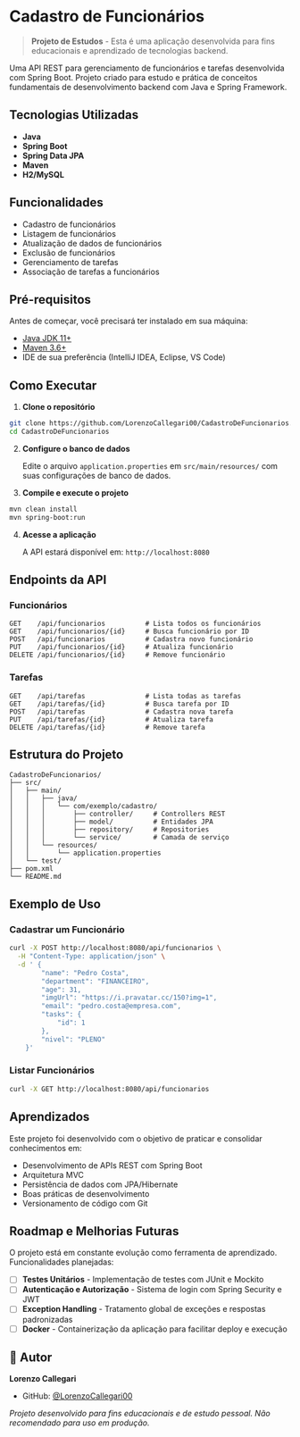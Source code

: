 #  Cadastro de Funcionários

>  **Projeto de Estudos** - Esta é uma aplicação desenvolvida para fins educacionais e aprendizado de tecnologias backend.

Uma API REST para gerenciamento de funcionários e tarefas desenvolvida com Spring Boot. Projeto criado para estudo e prática de conceitos fundamentais de desenvolvimento backend com Java e Spring Framework.

##  Tecnologias Utilizadas

- **Java**
- **Spring Boot**
- **Spring Data JPA**
- **Maven**
- **H2/MySQL**

##  Funcionalidades

-  Cadastro de funcionários
-  Listagem de funcionários
-  Atualização de dados de funcionários
-  Exclusão de funcionários
-  Gerenciamento de tarefas
-  Associação de tarefas a funcionários

##  Pré-requisitos

Antes de começar, você precisará ter instalado em sua máquina:

- [Java JDK 11+](https://www.oracle.com/java/technologies/downloads/)
- [Maven 3.6+](https://maven.apache.org/download.cgi)
- IDE de sua preferência (IntelliJ IDEA, Eclipse, VS Code)

##  Como Executar

1. **Clone o repositório**
```bash
git clone https://github.com/LorenzoCallegari00/CadastroDeFuncionarios.git
cd CadastroDeFuncionarios
```

2. **Configure o banco de dados**
   
   Edite o arquivo `application.properties` em `src/main/resources/` com suas configurações de banco de dados.

3. **Compile e execute o projeto**
```bash
mvn clean install
mvn spring-boot:run
```

4. **Acesse a aplicação**
   
   A API estará disponível em: `http://localhost:8080`

## Endpoints da API

### Funcionários

```http
GET    /api/funcionarios          # Lista todos os funcionários
GET    /api/funcionarios/{id}     # Busca funcionário por ID
POST   /api/funcionarios          # Cadastra novo funcionário
PUT    /api/funcionarios/{id}     # Atualiza funcionário
DELETE /api/funcionarios/{id}     # Remove funcionário
```

### Tarefas

```http
GET    /api/tarefas               # Lista todas as tarefas
GET    /api/tarefas/{id}          # Busca tarefa por ID
POST   /api/tarefas               # Cadastra nova tarefa
PUT    /api/tarefas/{id}          # Atualiza tarefa
DELETE /api/tarefas/{id}          # Remove tarefa
```

## Estrutura do Projeto

```
CadastroDeFuncionarios/
├── src/
│   ├── main/
│   │   ├── java/
│   │   │   └── com/exemplo/cadastro/
│   │   │       ├── controller/     # Controllers REST
│   │   │       ├── model/          # Entidades JPA
│   │   │       ├── repository/     # Repositories
│   │   │       └── service/        # Camada de serviço
│   │   └── resources/
│   │       └── application.properties
│   └── test/
├── pom.xml
└── README.md
```

## Exemplo de Uso

### Cadastrar um Funcionário

```bash
curl -X POST http://localhost:8080/api/funcionarios \
  -H "Content-Type: application/json" \
  -d ' {
        "name": "Pedro Costa",
        "department": "FINANCEIRO",
        "age": 31,
        "imgUrl": "https://i.pravatar.cc/150?img=1",
        "email": "pedro.costa@empresa.com",
        "tasks": {
            "id": 1
        },
        "nivel": "PLENO"
    }'
```

### Listar Funcionários

```bash
curl -X GET http://localhost:8080/api/funcionarios
```

## Aprendizados

Este projeto foi desenvolvido com o objetivo de praticar e consolidar conhecimentos em:

- Desenvolvimento de APIs REST com Spring Boot
- Arquitetura MVC
- Persistência de dados com JPA/Hibernate
- Boas práticas de desenvolvimento
- Versionamento de código com Git

## Roadmap e Melhorias Futuras

O projeto está em constante evolução como ferramenta de aprendizado. Funcionalidades planejadas:

- [ ] **Testes Unitários** - Implementação de testes com JUnit e Mockito
- [ ] **Autenticação e Autorização** - Sistema de login com Spring Security e JWT
- [ ] **Exception Handling** - Tratamento global de exceções e respostas padronizadas
- [ ] **Docker** - Containerização da aplicação para facilitar deploy e execução

## 👤 Autor

**Lorenzo Callegari**

- GitHub: [@LorenzoCallegari00](https://github.com/LorenzoCallegari00)

*Projeto desenvolvido para fins educacionais e de estudo pessoal. Não recomendado para uso em produção.*
